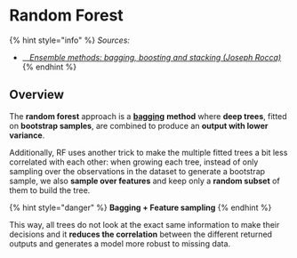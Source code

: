 # Random Forest

{% hint style="info" %}
_Sources:_

* \_\_[_Ensemble methods: bagging, boosting and stacking \(Joseph Rocca\)_](https://towardsdatascience.com/ensemble-methods-bagging-boosting-and-stacking-c9214a10a205)
{% endhint %}

## Overview

The **random forest** approach is a [**bagging**](../../../ml-techniques/ensemble-methods.md#bagging) **method** where **deep trees**, fitted on **bootstrap samples**, are combined to produce an **output with lower variance**.

Additionally, RF uses another trick to make the multiple fitted trees a bit less correlated with each other: when growing each tree, instead of only sampling over the observations in the dataset to generate a bootstrap sample, we also **sample over features** and keep only a **random subset** of them to build the tree.

{% hint style="danger" %}
**Bagging + Feature sampling**
{% endhint %}

This way, all trees do not look at the exact same information to make their decisions and it **reduces the correlation** between the different returned outputs and generates a model more robust to missing data.

